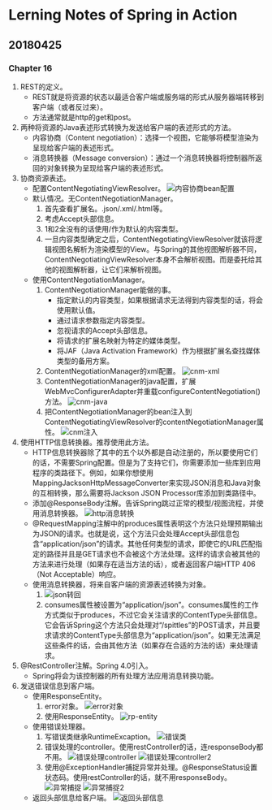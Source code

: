 # Lerning Notes of Spring in Action

## 20180425
### Chapter 16
1. REST的定义。
    - REST就是将资源的状态以最适合客户端或服务端的形式从服务器端转移到客户端（或者反过来）。
    - 方法通常就是http的get和post。
2. 两种将资源的Java表述形式转换为发送给客户端的表述形式的方法。
    - 内容协商（Content negotiation）：选择一个视图，它能够将模型渲染为呈现给客户端的表述形式。
    - 消息转换器（Message conversion）：通过一个消息转换器将控制器所返回的对象转换为呈现给客户端的表述形式。
3. 协商资源表述。
    - 配置ContentNegotiatingViewResolver。
    ![内容协商bean配置](https://ws1.sinaimg.cn/large/e2989da6ly1fqoqk8giutj20f2034t8u.jpg)
    - 默认情况。无ContentNegotiationManager。
        1. 首先查看扩展名。.json/.xml/.html等。
        2. 考虑Accept头部信息。
        3. 1和2全没有的话使用/作为默认的内容类型。
        4. 一旦内容类型确定之后，ContentNegotiatingViewResolver就该将逻辑视图名解析为渲染模型的View。与Spring的其他视图解析器不同，ContentNegotiatingViewResolver本身不会解析视图。而是委托给其他的视图解析器，让它们来解析视图。
    - 使用ContentNegotiationManager。
        1. ContentNegotiationManager能做的事。
            - 指定默认的内容类型，如果根据请求无法得到内容类型的话，将会使用默认值。
            - 通过请求参数指定内容类型。
            - 忽视请求的Accept头部信息。
            - 将请求的扩展名映射为特定的媒体类型。
            - 将JAF（Java Activation Framework）作为根据扩展名查找媒体类型的备用方案。
        2. ContentNegotiationManager的xml配置。
        ![cnm-xml](https://ws1.sinaimg.cn/large/e2989da6ly1fqow5vkma5j20mq02qdg9.jpg)
        3. ContentNegotiationManager的java配置，扩展WebMvcConfigurerAdapter并重载configureContentNegotiation()方法。
        ![cnm-java](https://ws1.sinaimg.cn/large/e2989da6ly1fqow8n8y9gj20jd03ot94.jpg)
        4. 把ContentNegotiationManager的bean注入到ContentNegotiatingViewResolver的contentNegotiationManager属性。
        ![cnm注入](https://ws1.sinaimg.cn/large/e2989da6ly1fqowagdp09j20le04s0tc.jpg)
4. 使用HTTP信息转换器。推荐使用此方法。
    - HTTP信息转换器除了其中的五个以外都是自动注册的，所以要使用它们的话，不需要Spring配置。但是为了支持它们，你需要添加一些库到应用程序的类路径下。例如，如果你想使用MappingJacksonHttpMessageConverter来实现JSON消息和Java对象的互相转换，那么需要将Jackson JSON Processor库添加到类路径中。
    - 添加@ResponseBody注解。告诉Spring跳过正常的模型/视图流程，并使用消息转换器。
    ![http消息转换](https://ws1.sinaimg.cn/large/e2989da6ly1fqoxi6s42dj20lc061tav.jpg)
    - @RequestMapping注解中的produces属性表明这个方法只处理预期输出为JSON的请求。也就是说，这个方法只会处理Accept头部信息包含“application/json”的请求。其他任何类型的请求，即使它的URL匹配指定的路径并且是GET请求也不会被这个方法处理。这样的请求会被其他的方法来进行处理（如果存在适当方法的话），或者返回客户端HTTP 406（Not Acceptable）响应。
    - 使用消息转换器，将来自客户端的资源表述转换为对象。
        1. ![json转回](https://ws1.sinaimg.cn/large/e2989da6ly1fqoxrikziqj20hm04swf2.jpg)
        2. consumes属性被设置为“application/json”。consumes属性的工作方式类似于produces，不过它会关注请求的ContentType头部信息。它会告诉Spring这个方法只会处理对“/spittles”的POST请求，并且要求请求的ContentType头部信息为“application/json”。如果无法满足这些条件的话，会由其他方法（如果存在合适的方法的话）来处理请求。
5. @RestController注解。Spring 4.0引入。
    - Spring将会为该控制器的所有处理方法应用消息转换功能。
6. 发送错误信息到客户端。
    - 使用ResponseEntity。
        1. error对象。
        ![error对象](https://ws1.sinaimg.cn/large/e2989da6ly1fqoz6vrlz7j20d40a80tg.jpg)
        2. 使用ResponseEntity。
        ![rp-entity](https://ws1.sinaimg.cn/large/e2989da6ly1fqoz7sqbj6j20kd0623zp.jpg)
    - 使用错误处理器。
        1. 写错误类继承RuntimeExcaption。
        ![错误类](https://ws1.sinaimg.cn/large/e2989da6ly1fqozjwm4bmj20ka06bq3n.jpg)
        2. 错误处理的controller。使用restController的话，连responseBody都不用。
        ![错误处理controller](https://ws1.sinaimg.cn/large/e2989da6ly1fqozlba3i8j20l104bmxy.jpg)
        ![错误处理controller2](https://ws1.sinaimg.cn/large/e2989da6ly1fqoznih0r3j20ky042dgm.jpg)
        3. 使用@ExceptionHandler捕捉异常并处理。@ResponseStatus设置状态码。使用restController的话，就不用responseBody。
        ![异常捕捉](https://ws1.sinaimg.cn/large/e2989da6ly1fqoztsjaljj20mn047mxy.jpg)
        ![异常捕捉2](https://ws1.sinaimg.cn/large/e2989da6ly1fqozv8dvrsj20jy042wf9.jpg)
    - 返回头部信息给客户端。
    ![返回头部信息](https://ws1.sinaimg.cn/large/e2989da6ly1fqp0ga2qhkj20li0dqtcv.jpg)













